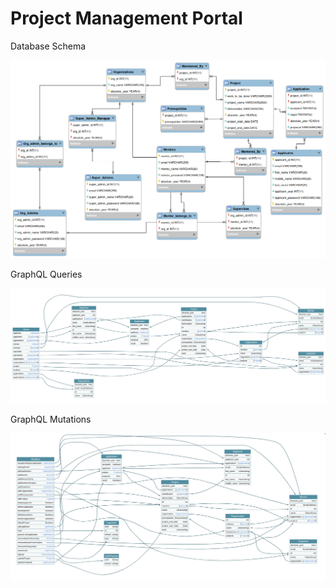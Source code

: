 # Project Management Portal

Database Schema

![Schema](Schema.png)


GraphQL Queries

![Queries](Queries.png)


GraphQL Mutations

![Queries](Mutations.png)
